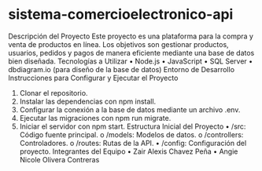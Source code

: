 # sistema-comercioelectronico-api
 Descripción del Proyecto
Este proyecto es una plataforma para la compra y venta de productos en línea. Los objetivos son gestionar productos, usuarios, pedidos y pagos de manera eficiente mediante una base de datos bien diseñada.
Tecnologías a Utilizar
•	Node.js
•	JavaScript
•	SQL Server
•	dbdiagram.io (para diseño de la base de datos)
Entorno de Desarrollo
Instrucciones para Configurar y Ejecutar el Proyecto
1.	Clonar el repositorio.
2.	Instalar las dependencias con npm install.
3.	Configurar la conexión a la base de datos mediante un archivo .env.
4.	Ejecutar las migraciones con npm run migrate.
5.	Iniciar el servidor con npm start.
Estructura Inicial del Proyecto
•	/src: Código fuente principal.
o	/models: Modelos de datos.
o	/controllers: Controladores.
o	/routes: Rutas de la API.
•	/config: Configuración del proyecto.
Integrantes del Equipo
•	Zair Alexis Chavez Peña
•	Angie Nicole Olivera Contreras

